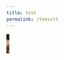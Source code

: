 ```yaml
---
title: test
permalink: /teesstt
---
```

<style>
    .crop {
    display: block;
    height: 100px;
    position: relative;
    overflow: hidden;
    width: 100px;}
.crop img {
    left: -90px; 
    position: absolute;
    top: -20px; }
</style>

<div class="crop">
    <img src="images/vol-17-issue-2/birdpark/JurongBirdPark_Main.jpg">
</div>